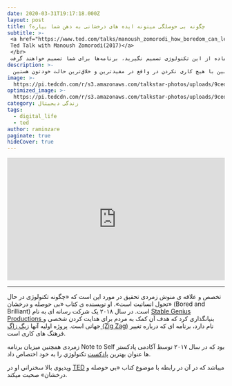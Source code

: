 ```yaml
---
date: 2020-03-31T19:17:18.000Z
layout: post
title: چگونه بی حوصلگی میتونه ایده های درخشانی به ذهن شما بیاره؟
subtitle: >-
 <a href="https://www.ted.com/talks/manoush_zomorodi_how_boredom_can_lead_to_your_most_brilliant_ideas">
 Ted Talk with Manoush Zomorodi(2017)</a>  
 </br>
 دفعه‌ بعدی که رفتید گوشیتون رو چک کنید، یادتون باشه اگه در مورد چگونگی استفاده از این تکنولوژی تصمیم نگیرید، برنامه‌ها برای شما تصمیم خواهند گرفت.
description: >-
  اگر می‌خواین ایمیل‌هاتون رو چک کنن ایرادی نداره -- چک کنین و بگذاریدش کنار. ولی اگر برای اینه که حواس خودتون رو از کار سختی که نیاز به تعمق بیشتر داره، پرت کنین، یه کم استراحت کنین، به بیرون پنجره نگاه کنین و بدونین با هیچ کاری نکردن در واقع در مفیدترین و خلاق‌ترین حالت خودتون هستین.  
image: >-
  https://pi.tedcdn.com/r/s3.amazonaws.com/talkstar-photos/uploads/9cedb434-8aa8-4bbb-8b62-f46767b96945/ManoushZomorodi_2017-embed.jpg?op=%5E&c=1280%2C720&gravity=t&u%5Br%5D=2&u%5Bs%5D=0.5&u%5Ba%5D=0.8&u%5Bt%5D=0.03&quality=82&w=1280&h=720
optimized_image: >-
  https://pi.tedcdn.com/r/s3.amazonaws.com/talkstar-photos/uploads/9cedb434-8aa8-4bbb-8b62-f46767b96945/ManoushZomorodi_2017-embed.jpg?op=^&c=1280%2C720&gravity=t&u[r]=2&u[s]=0.5&u[a]=0.8&u[t]=0.03&quality=20&h=380
category: زندگی دیجیتال
tags:
  - digital_life
  - ted
author: raminzare
paginate: true
hideCover: true
---
```


<div style="max-width:854px"><div style="position:relative;height:0;padding-bottom:56.25%"><iframe src="https://embed.ted.com/talks/manoush_zomorodi_how_boredom_can_lead_to_your_most_brilliant_ideas" width="854" height="480" style="position:absolute;left:0;top:0;width:100%;height:100%" frameborder="0" scrolling="no" allowfullscreen></iframe></div></div>

------

تخصص و علاقه ی منوش زمردی تحقیق در مورد این است که «چگونه تکنولوژی در حال تحول انسانیت است». او نویسنده ی کتاب «بی حوصله و درخشان» (Bored and Brilliant) است.
در سال ۲۰۱۸ یک شرکت رسانه ای به نام [Stable Genius Productions ](https://www.stableg.com/) بنیانگذاری کرد که هدف آن کمک به مردم برای هدایت کردن شخصی و جهانی است. پروژه اولیه آنها [زیگ زاگ (Zig Zag)](https://zigzagpod.com/) نام دارد، برنامه ای که درباره تغییر فرهنگ های کاری است.

زمردی همچنین میزبان برنامه Note to Self بود که در سال ۲۰۱۷ توسط آکادمی پادکستر ها عنوان بهترین [پادکست](https://www.stableg.com/podcasts) تکنولوژي را به خود اختصاص داد.

ویدیوی بالا سخنرانی او در [TED](https://www.ted.com/talks/manoush_zomorodi_how_boredom_can_lead_to_your_most_brilliant_ideas) میباشد که در آن در رابطه با موضوع کتاب «بی حوصله و درخشان» صحبت میکند.
 
